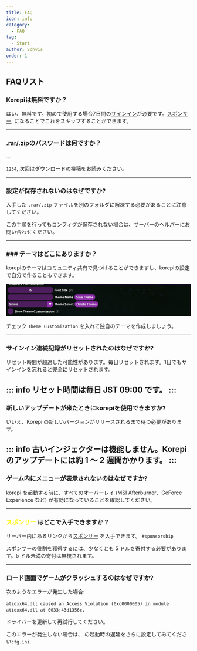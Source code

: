 ```yaml
---
title: FAQ
icon: info
category:
  - FAQ
tag:
  - Start
author: Schvis
order: 1
---
```


## FAQリスト

### Korepiは無料ですか？

はい、無料です。初めて使用する場合7日間の[サインイン](../start/start.md)が必要です。[スポンサー](../start/sponsor.md), になることでこれをスキップすることができます。

---
### .rar/.zipのパスワードは何ですか？

...

 `1234`, 次回はダウンロードの投稿をお読みください。

---
### 設定が保存されないのはなぜですか?

入手した `.rar/.zip` ファイルを別のフォルダに解凍する必要があることに注意してください。

この手順を行ってもコンフィグが保存されない場合は、サーバーのヘルパーにお問い合わせください。

---
### ### テーマはどこにありますか？

korepiのテーマはコミュニティ共有で見つけることができますし、korepiの設定で自分で作ることもできます。

![](/assets/images/docs/202312/theme-settings.png)

チェック `Theme Customization` を入れて独自のテーマを作成しましょう。

---
### サインイン連続記録がリセットされたのはなぜですか?

リセット時間が超過した可能性があります。毎日リセットされます。1日でもサインインを忘れると完全にリセットされます。

::: info リセット時間は毎日 JST 09:00 です。
:::
---

### 新しいアップデートが来たときにkorepiを使用できますか?

いいえ、Korepi の新しいバージョンがリリースされるまで待つ必要があります。

::: info 古いインジェクターは機能しません。Korepi のアップデートには約 1 ～ 2 週間かかります。
:::
---

### ゲーム内にメニューが表示されないのはなぜですか?
korepi を起動する前に、すべてのオーバーレイ (MSI Afterburner、GeForce Experience など) が有効になっていることを確認してください。

---
###  <span style='color:yellow;'>スポンサー</span> はどこで入手できますか？

サーバー内にあるリンクから[スポンサー](../start/sponsor.md) を入手できます。 `#sponsorship`

スポンサーの役割を獲得するには、少なくとも 5 ドルを寄付する必要があります。5 ドル未満の寄付は無視されます。

---
### ロード画面でゲームがクラッシュするのはなぜですか?

次のようなエラーが発生した場合:

`atidxx64.dll caused an Access Violation (0xc0000005) in module atidxx64.dll at 0033:43d1356c.`

ドライバーを更新して再試行してください。

このエラーが発生しない場合は、 の起動時の遅延をさらに設定してみてください`cfg.ini`.
